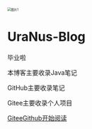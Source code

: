 <img src="http://uranus-picture.oss-cn-beijing.aliyuncs.com/img/图片1.png" alt="图片1" style="zoom: 50%;" />

# UraNus-Blog

毕业啦

本博客主要收录Java笔记

GitHub主要收录笔记

Gitee主要收录个人项目

[Gitee](https://gitee.com/UraNus0205)[Github](https://github.com/UraNus0205)[开始阅读](README)

